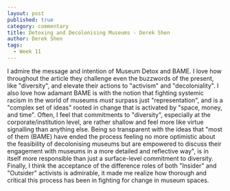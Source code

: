 ```yaml
---
layout: post
published: true
category: commentary
title: Detoxing and Decolonising Museums - Derek Shen
author: Derek Shen
tags:
  - Week 11
---
```

I admire the message and intention of Museum Detox and BAME. I love how throughout the article they challenge even the buzzwords of the present, like "diversity", and elevate their actions to "activism" and "decoloniality". I also love how adamant BAME is with the notion that fighting systemic racism in the world of museums _must_ surpass just "representation", and is a "complex set of ideas" rooted in change that is activated by "space, money, and time". Often, I feel that commitments to "diversity", especially at the corporate/institution level, are rather shallow and feel more like virtue signalling than anything else. Being so transparent with the ideas that "most of them (BAME) have ended the process feeling no more optimistic about the feasibility of decolonising museums but are empowered to discuss their engagement with museums in a more detailed and reflective way", is in itself more responsible than just a surface-level commitment to diversity. Finally, I think the acceptance of the difference roles of both "Insider" and "Outsider" activists is admirable, it made me realize how thorough and critical this process has been in fighting for change in museum spaces.
